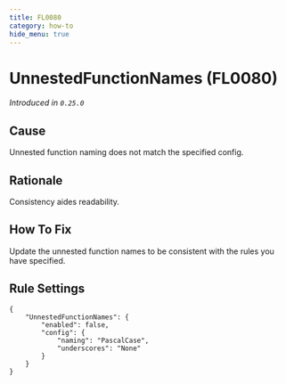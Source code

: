 ```yaml
---
title: FL0080
category: how-to
hide_menu: true
---
```


# UnnestedFunctionNames (FL0080)

*Introduced in `0.25.0`*

## Cause

Unnested function naming does not match the specified config.

## Rationale

Consistency aides readability.

## How To Fix

Update the unnested function names to be consistent with the rules you have specified.

## Rule Settings

    {
        "UnnestedFunctionNames": {
            "enabled": false,
            "config": {
                "naming": "PascalCase",
                "underscores": "None"
            }
        }
    }